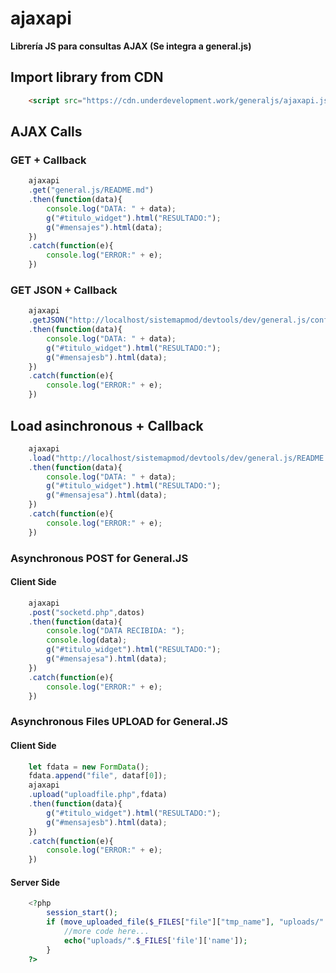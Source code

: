 # ajaxapi
**Librería JS para consultas AJAX (Se integra a general.js)**

## Import library from CDN
```html
	<script src="https://cdn.underdevelopment.work/generaljs/ajaxapi.js">
```
## AJAX Calls
### GET + Callback
```javascript
	ajaxapi
	.get("general.js/README.md")
	.then(function(data){
		console.log("DATA: " + data);
		g("#titulo_widget").html("RESULTADO:");
		g("#mensajes").html(data);
	})
	.catch(function(e){	
		console.log("ERROR:" + e);
	})
```
### GET JSON + Callback
```javascript
	ajaxapi
	.getJSON("http://localhost/sistemapmod/devtools/dev/general.js/config.json")
	.then(function(data){
		console.log("DATA: " + data);
		g("#titulo_widget").html("RESULTADO:");
		g("#mensajesb").html(data);
	})
	.catch(function(e){	
		console.log("ERROR:" + e);
	})
```
## Load asinchronous + Callback
```javascript
	ajaxapi
	.load("http://localhost/sistemapmod/devtools/dev/general.js/README.md")
	.then(function(data){
		console.log("DATA: " + data);
		g("#titulo_widget").html("RESULTADO:");
		g("#mensajesa").html(data);
	})
	.catch(function(e){	
		console.log("ERROR:" + e);
	})
```

### Asynchronous POST for General.JS 
#### Client Side
```javascript
	ajaxapi
	.post("socketd.php",datos)
	.then(function(data){
		console.log("DATA RECIBIDA: ");
		console.log(data);
		g("#titulo_widget").html("RESULTADO:");
		g("#mensajesa").html(data);
	})
	.catch(function(e){	
		console.log("ERROR:" + e);
	})
```

### Asynchronous Files UPLOAD for General.JS 
#### Client Side
```javascript
	let fdata = new FormData();
	fdata.append("file", dataf[0]);
	ajaxapi
	.upload("uploadfile.php",fdata)
	.then(function(data){
		g("#titulo_widget").html("RESULTADO:");
		g("#mensajesb").html(data);
	})
	.catch(function(e){	
		console.log("ERROR:" + e);
	})
```
#### Server Side
```php
	<?php
		session_start();
		if (move_uploaded_file($_FILES["file"]["tmp_name"], "uploads/".$_FILES['file']['name'])) {
		    //more code here...
		    echo("uploads/".$_FILES['file']['name']);
		}
	?>
```

